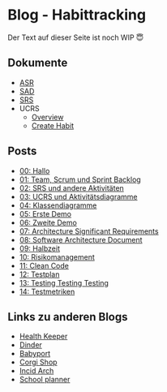 # Blog - Habittracking

Der Text auf dieser Seite ist noch WIP 😇

## Dokumente
- [ASR](asr/asr)
- [SAD](sad/sad)
- [SRS](srs/srs)
- UCRS
  - [Overview](ucrs/ucrs_overview)
  - [Create Habit](ucrs/ucrs_create_habit)

## Posts
- [00: Hallo](posts/00_initial_post)
- [01: Team, Scrum und Sprint Backlog](posts/01_team_and_stories)
- [02: SRS und andere Aktivitäten](posts/02_srs_and_other)
- [03: UCRS und Aktivitätsdiagramme](posts/03_ucrs_and_activity_diagrams)
- [04: Klassendiagramme](posts/04_class_diagrams)
- [05: Erste Demo](posts/05_first_demo)
- [06: Zweite Demo](posts/06_second_demo)
- [07: Architecture Significant Requirements](posts/07_asr)
- [08: Software Architecture Document](posts/08_sad)
- [09: Halbzeit](posts/09_halftime)
- [10: Risikomanagement](posts/10_risk_management)
- [11: Clean Code](posts/11_clean_code)
- [12: Testplan](posts/12_testplan)
- [13: Testing Testing Testing](posts/13_testing)
- [14: Testmetriken](posts/14_metriken)

## Links zu anderen Blogs
- [Health Keeper](https://github.com/Chrissi-Ruege/HealthKeeper/discussions)
- [Dinder](https://github.com/dhbw-ka-tinf22b5-dinder/Dinder/discussions)
- [Babyport](https://medium.com/@babyport)
- [Corgi Shop](https://github.com/mausio/corgi-shop-doc/discussions)
- [Incid Arch](https://dh-karlsruhe.github.io/IncidArch-Blog/)
- [School planner](https://michaelsteininger2003.wordpress.com/)

<script src="https://utteranc.es/client.js"
        repo="Puggingtons/habittrackingblog"
        issue-term="pathname"
        theme="github-light"
        crossorigin="anonymous"
        async>
</script>